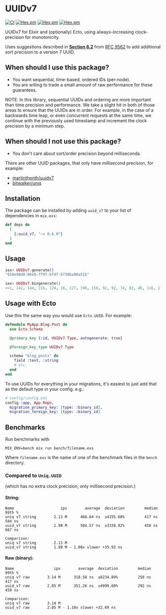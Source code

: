 # UUIDv7

[![CI](https://github.com/ryanwinchester/uuidv7/actions/workflows/ci.yml/badge.svg)](https://github.com/ryanwinchester/uuidv7/actions/workflows/ci.yml)
[![Hex.pm](https://img.shields.io/hexpm/v/uuid_v7)](https://hex.pm/packages/uuid_v7)
[![Hex.pm](https://img.shields.io/hexpm/dt/uuid_v7)](https://hex.pm/packages/uuid_v7)
[![Hex.pm](https://img.shields.io/hexpm/l/uuid_v7)](https://github.com/ryanwinchester/uuidv7/blob/main/LICENSE)

UUIDv7 for Elixir and (optionally) Ecto, using always-increasing clock-precision for monotonicity.

Uses suggestions described in **[Section 6.2](https://www.rfc-editor.org/rfc/rfc9562#name-monotonicity-and-counters)** from [RFC 9562](https://www.rfc-editor.org/rfc/rfc9562)
to add additional sort precision to a version 7 UUID.

## When should I use this package?

- You want sequential, time-based, ordered IDs (per-node).
- You are willing to trade a small amount of raw performance for these
  guarantees.

NOTE: In this library, sequential UUIDs and ordering are more important than time precision and performance.
We take a slight hit in both of those areas to ensure that the UUIDs are in order. For example, in the case of a
backwards time leap, or even concurrent requests at the same time, we continue with the previously used
timestamp and increment the clock precision by a minimum step.

## When should I not use this package?

- You don't care about sort/order precision beyond milliseconds.

There are other UUID packages, that only have millisecond precision, for example:

- [martinthenth/uuidv7](https://github.com/martinthenth/uuidv7)
- [bitwalker/uniq](https://github.com/bitwalker/uniq)

## Installation

The package can be installed by adding `uuid_v7` to your list of dependencies in `mix.exs`:

```elixir
def deps do
  [
    {:uuid_v7, "~> 0.6.0"}
  ]
end
```

## Usage

```elixir
iex> UUIDv7.generate()
"018e90d8-06e8-7f9f-bfd7-6730ba98a51b"

iex> UUIDv7.bingenerate()
<<1, 142, 144, 216, 124, 16, 127, 196, 158, 92, 92, 74, 83, 46, 116, 173>>
```

## Usage with Ecto

Use this the same way you would use `Ecto.UUID`. For example:

```elixir
defmodule MyApp.Blog.Post do
  use Ecto.Schema

  @primary_key {:id, UUIDv7.Type, autogenerate: true}

  @foreign_key_type UUIDv7.Type

  schema "blog_posts" do
    field :text, :string
    # etc.
  end
end
```

To use UUIDs for everything in your migrations, it's easiest to just add that as the
default type in your config. e.g.:

```elixir
# config/config.exs
config :app, App.Repo,
  migration_primary_key: [type: :binary_id],
  migration_foreign_key: [type: :binary_id]
```

## Benchmarks

Run benchmarks with

```
MIX_ENV=bench mix run bench/filename.exs
```

Where `filename.exs` is the name of one of the benchmark files in the `bench` directory.

### Compared to `Uniq.UUID`

(which has no extra clock precision, only millisecond precision.)

#### String:

```
Name                     ips        average  deviation         median         99th %
uniq v7 string        2.13 M      468.64 ns  ±4155.60%         417 ns         584 ns
uuid_v7 string        1.98 M      504.57 ns  ±3338.92%         458 ns         667 ns

Comparison:
uniq v7 string        2.13 M
uuid_v7 string        1.98 M - 1.08x slower +35.93 ns
```

#### Raw (binary):

```
Name                  ips        average  deviation         median         99th %
uniq v7 raw        3.14 M      318.58 ns  ±8234.89%         250 ns         417 ns
uuid_v7 raw        2.85 M      351.26 ns  ±4999.60%         292 ns         459 ns

Comparison:
uniq v7 raw        3.14 M
uuid_v7 raw        2.85 M - 1.10x slower +32.69 ns
```
